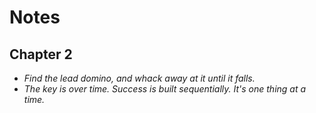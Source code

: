 # Notes

## Chapter 2
- *Find the lead domino, and whack away at it until it falls.*
- *The key is over time. Success is built sequentially. It's one thing at a time.*
